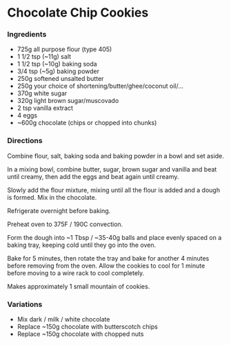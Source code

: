 # Chocolate Chip Cookies

### Ingredients

* 725g all purpose flour (type 405)
* 1 1/2 tsp (\~11g) salt
* 1 1/2 tsp (\~10g) baking soda
* 3/4 tsp (\~5g) baking powder
* 250g softened unsalted butter
* 250g your choice of shortening/butter/ghee/coconut oil/...
* 370g white sugar
* 320g light brown sugar/muscovado
* 2 tsp vanilla extract
* 4 eggs
* \~600g chocolate (chips or chopped into chunks)

### Directions

Combine flour, salt, baking soda and baking powder in a bowl and set aside.

In a mixing bowl, combine butter, sugar, brown sugar and vanilla and beat until creamy, then add the eggs and beat again until creamy.

Slowly add the flour mixture, mixing until all the flour is added and a dough is formed. Mix in the chocolate.

Refrigerate overnight before baking.

Preheat oven to 375F / 190C convection.

Form the dough into \~1 Tbsp / \~35-40g balls and place evenly spaced on a baking tray, keeping cold until they go into the oven.

Bake for 5 minutes, then rotate the tray and bake for another 4 minutes before removing from the oven. Allow the cookies to cool for 1 minute before moving to a wire rack to cool completely.

Makes approximately 1 small mountain of cookies.

### Variations

* Mix dark / milk / white chocolate
* Replace \~150g chocolate with butterscotch chips
* Replace \~150g chocolate with chopped nuts
